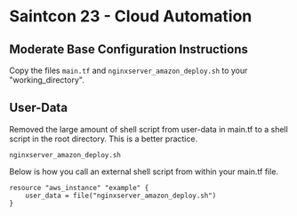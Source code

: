 # Saintcon 23 - Cloud Automation

## Moderate Base Configuration Instructions

Copy the files ```main.tf``` and ```nginxserver_amazon_deploy.sh``` to your "working_directory".

## User-Data
Removed the large amount of shell script from user-data in main.tf to a shell script in the root directory.  This is a better practice.

```nginxserver_amazon_deploy.sh```  

Below is how you call an external shell script from within your main.tf file.

```
resource "aws_instance" "example" {
    user_data = file("nginxserver_amazon_deploy.sh")
}
```
